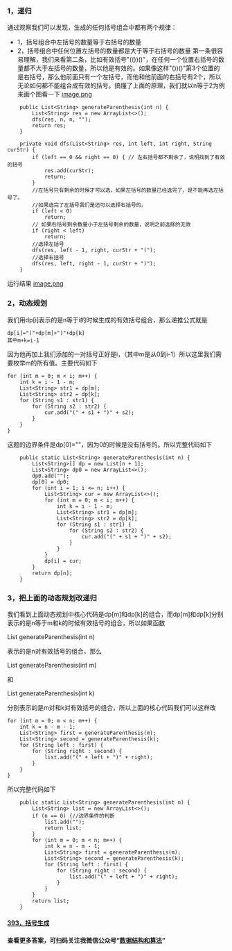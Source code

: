 ### 1，递归
通过观察我们可以发现，生成的任何括号组合中都有两个规律：
- 1，括号组合中左括号的数量等于右括号的数量
- 2，括号组合中任何位置左括号的数量都是大于等于右括号的数量
第一条很容易理解，我们来看第二条，比如有效括号"(())()"，在任何一个位置右括号的数量都不大于左括号的数量，所以他是有效的。如果像这样"())()"第3个位置的是右括号，那么他前面只有一个左括号，而他和他前面的右括号有2个，所以无论如何都不能组合成有效的括号。搞懂了上面的原理，我们就以n等于2为例来画个图看一下
 [image.png](https://pic.leetcode-cn.com/7454e27ce54e75a32e809701eb71ae5311bf5c39dcd036bdb8f8040be8ac02e5-image.png)

```
    public List<String> generateParenthesis(int n) {
        List<String> res = new ArrayList<>();
        dfs(res, n, n, "");
        return res;
    }

    private void dfs(List<String> res, int left, int right, String curStr) {
        if (left == 0 && right == 0) { // 左右括号都不剩余了，说明找到了有效的括号
            res.add(curStr);
            return;
        }
        //左括号只有剩余的时候才可以选，如果左括号的数量已经选完了，是不能再选左括号了。
        //如果选完了左括号我们是还可以选择右括号的。
        if (left < 0)
            return;
        // 如果右括号剩余数量小于左括号剩余的数量，说明之前选择的无效
        if (right < left)
            return;
        //选择左括号
        dfs(res, left - 1, right, curStr + "(");
        //选择右括号
        dfs(res, left, right - 1, curStr + ")");
    }
```
运行结果
 [image.png](https://pic.leetcode-cn.com/db5041a623e4dae336e1f9886fe89adf786c7e4b0cc15cf28fb906793fb63074-image.png)

### 2，动态规划
我们用dp[i]表示的是n等于i的时候生成的有效括号组合，那么递推公式就是
```
dp[i]="("+dp[m]+")"+dp[k]
其中m+k=i-1
```
因为他再加上我们添加的一对括号正好是i，（其中m是从0到i-1）所以这里我们需要枚举m的所有值。主要代码如下
```
for (int m = 0; m < i; m++) {
    int k = i - 1 - m;
    List<String> str1 = dp[m];
    List<String> str2 = dp[k];
    for (String s1 : str1) {
        for (String s2 : str2) {
            cur.add("(" + s1 + ")" + s2);
        }
    }
}
```
这题的边界条件是dp[0]=""，因为0的时候是没有括号的。所以完整代码如下
```
    public static List<String> generateParenthesis(int n) {
        List<String>[] dp = new List[n + 1];
        List<String> dp0 = new ArrayList<>();
        dp0.add("");
        dp[0] = dp0;
        for (int i = 1; i <= n; i++) {
            List<String> cur = new ArrayList<>();
            for (int m = 0; m < i; m++) {
                int k = i - 1 - m;
                List<String> str1 = dp[m];
                List<String> str2 = dp[k];
                for (String s1 : str1) {
                    for (String s2 : str2) {
                        cur.add("(" + s1 + ")" + s2);
                    }
                }
            }
            dp[i] = cur;
        }
        return dp[n];
    }
```
### 3，把上面的动态规划改递归
我们看到上面动态规划中核心代码是dp[m]和dp[k]的组合，而dp[m]和dp[k]分别表示的是n等于m和k的时候有效括号的组合，所以如果函数

List<String> generateParenthesis(int n)

表示的是n对有效括号的组合，那么

List<String> generateParenthesis(int m)

和

List<String> generateParenthesis(int k)

分别表示的是m对和k对有效括号的组合，所以上面的核心代码我们可以这样改

```
for (int m = 0; m < n; m++) {
    int k = n - m - 1;
    List<String> first = generateParenthesis(m);
    List<String> second = generateParenthesis(k);
    for (String left : first) {
        for (String right : second) {
            list.add("(" + left + ")" + right);
        }
    }
}
```
所以完整代码如下
```
    public static List<String> generateParenthesis(int n) {
        List<String> list = new ArrayList<>();
        if (n == 0) {//边界条件的判断
            list.add("");
            return list;
        }
        for (int m = 0; m < n; m++) {
            int k = n - m - 1;
            List<String> first = generateParenthesis(m);
            List<String> second = generateParenthesis(k);
            for (String left : first) {
                for (String right : second) {
                    list.add("(" + left + ")" + right);
                }
            }
        }
        return list;
    }
```

#### [393，括号生成](https://mp.weixin.qq.com/s/Ikwz2HQy3IWNe56GUFws4A)
#### 查看更多答案，可扫码关注我微信公众号“**[数据结构和算法](https://img-blog.csdnimg.cn/20190515124616751.jpg)**”